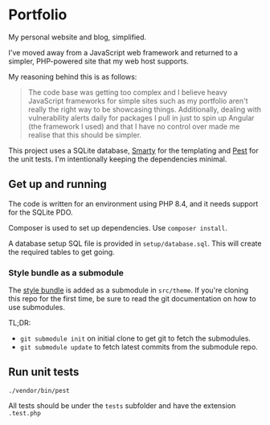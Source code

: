 # Portfolio
My personal website and blog, simplified.

I've moved away from a JavaScript web framework and returned to a simpler,
PHP-powered site that my web host supports.

My reasoning behind this is as follows:
> The code base was getting too complex and I believe heavy JavaScript
> frameworks for simple sites such as my portfolio aren't really the right way
> to be showcasing things. Additionally, dealing with vulnerability alerts daily
> for packages I pull in just to spin up Angular (the framework I used) and that
> I have no control over made me realise that this should be simpler.

This project uses a SQLite database, [Smarty](https://www.smarty.net/) for the
templating and [Pest](https://pestphp.com/) for the unit tests. I'm
intentionally keeping the dependencies minimal.

## Get up and running
The code is written for an environment using PHP 8.4, and it needs support for
the SQLite PDO.

Composer is used to set up dependencies. Use `composer install`.

A database setup SQL file is provided in `setup/database.sql`. This will create
the required tables to get going.

### Style bundle as a submodule
The [style bundle](https://github.com/jbrowneuk/style-bundle.git) is added as a
submodule in `src/theme`. If you're cloning this repo for the first time, be
sure to read the git documentation on how to use submodules.

TL;DR:
- `git submodule init` on initial clone to get git to fetch the submodules.
- `git submodule update` to fetch latest commits from the submodule repo.

## Run unit tests
`./vendor/bin/pest`

All tests should be under the `tests` subfolder and have the extension `.test.php`